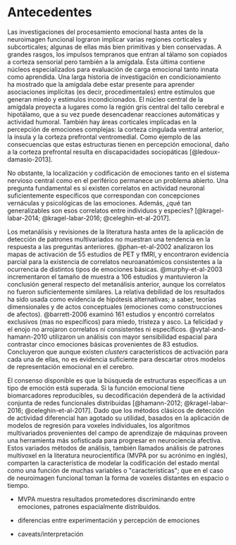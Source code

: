 # Antecedentes

Las investigaciones del procesamiento emocional hasta antes de la
neuroimagen funcional lograron implicar varias regiones corticales y
subcorticales; algunas de ellas más bien primitivas y bien
conservadas. A grandes rasgos, los impulsos tempranos que entran al
tálamo son copiados a corteza sensorial pero también a la
amígdala. Ésta última contiene núcleos especializados para evaluación
de carga emocional tanto innata como aprendida. Una larga historia de
investigación en condicionamiento ha mostrado que la amígdala debe
estar presente para aprender asociaciones implícitas (es decir,
procedimentales) entre estímulos que generan miedo y estímulos
incondicionados. El núcleo central de la amígdala proyecta a lugares
como la región gris central del tallo cerebral e hipotálamo, que a su
vez puede desencadenar reacciones automáticas y actividad
humoral. También hay áreas corticales implicadas en la percepción de
emociones complejas: la corteza cingulada ventral anterior, la ínsula
y la corteza prefrontal ventromedial. Como ejemplo de las
consecuencias que estas estructuras tienen en percepción emocional,
daño a la corteza prefrontal resulta en discapacidades sociopáticas
[@ledoux-damasio-2013].

No obstante, la localización y codificación de emociones tanto en el
sistema nervioso central como en el periférico permanece un problema
abierto. Una pregunta fundamental es si existen correlatos en
actividad neuronal suficientemente específicos que correspondan con
concepciones vernáculas y psicológicas de las emociones. Además, ¿qué
tan generalizables son esos correlatos entre individuos y especies?
[@kragel-labar-2014; @kragel-labar-2016; @celeghin-et-al-2017].

Los metanálisis y revisiones de la literatura hasta antes de la
aplicación de detección de patrones multivariados no muestran una
tendencia en la respuesta a las preguntas anteriores. @phan-et-al-2002
analizaron los mapas de activación de 55 estudios de PET y fMRI, y
encontraron evidencia parcial para la existencia de correlatos
neuroanatómicos consistentes a la ocurrencia de distintos tipos de
emociones básicas. @murphy-et-al-2003 incrementaron el tamaño de
muestra a 106 estudios y mantuvieron la conclusión general respecto
del metanálisis anterior, aunque los correlatos no fueron
suficientemente similares. La relativa debilidad de los resultados ha
sido usada como evidencia de hipótesis alternativas; a saber, teorías
dimensionales y de actos conceptuales (emociones como construcciones
de afectos). @barrett-2006 examinó 161 estudios y encontró correlatos
exclusivos (mas no específicos) para miedo, tristeza y asco. La
felicidad y el enojo no arrojaron correlatos ni consistentes ni
específicos. @vytal-and-hamann-2010 utilizaron un análisis con mayor
sensibilidad espacial para contrastar cinco emociones básicas
provenientes de 83 estudios. Concluyeron que aunque existen _clusters_
característicos de activación para cada una de ellas, no es evidencia
suficiente para descartar otros modelos de representación emocional en
el cerebro.

[^PET]: Tomografía por emisión de positrones

El consenso disponible es que la búsqueda de estructuras específicas a
un tipo de emoción está superada. Si la función emocional tiene
biomarcadores reproducibles, su decodificación dependerá de la
actividad conjunta de redes funcionales distribuidas [@hamann-2012;
@kragel-labar-2016; @celeghin-et-al-2017]. Dado que los métodos
clásicos de detección de actividad diferencial han agotado su
utilidad, basados en la aplicación de modelos de regresión para
voxeles individuales, los algoritmos multivariados provenientes del
campo de aprendizaje de máquinas proveen una herramienta más
sofisticada para progresar en neurociencia afectiva. Estos variados
métodos de análisis, también llamados análisis de patrones multivoxel
en la literatura neurocientífica (MVPA por su acrónimo en inglés),
comparten la característica de modelar la codificación del estado
mental como una función de muchas variables o "características"; que
en el caso de neuroimagen funcional toman la forma de voxeles
distantes en espacio o tiempo.

- MVPA muestra resultados prometedores discriminando entre emociones,
  patrones espacialmente distribuidos.

- diferencias entre experimentación y percepción de emociones
- caveats/interpretación

<!-- Descubrimientos en pacientes con daño cerebral, estudios de -->
<!-- imagenología y de estimulación han establecido la segregación de dos -->
<!-- sistemas distintos de atención visual en humanos; que abarcan, -->
<!-- respectivamente, sitios dorsales y ventrales en lóbulos frontales y -->
<!-- parietales [@vossel-et-al-2014; @umarova-et-al-2009].[^what-vs-where] -->
<!-- La primera es responsable por una forma de atención dirigida por -->
<!-- objetivos (_top-down_), mientras que la segunda reacciona a estímulos -->
<!-- inesperados (_bottom-up_). Además se ha sugerido que sirven como -->
<!-- mecanismos atencionales genéricos independientemente de la modalidad -->
<!-- sensorial [@macaluso-2010], e incluso estando carente información de -->
<!-- carácter conceptual o integrativo (por ejemplo, durante una tarea de -->
<!-- selección basada en características) [@vandenberghe-gillebert-2009]. -->

<!-- [^what-vs-where]: No deben confundirse con las también dorsal y -->
<!-- ventral vías del "dónde" y del "qué" en percepción visual. Aunque -->
<!-- podría existir traslape con las redes de atención en la unión -->
<!-- temporoparietal y el surco intraparietal. -->

<!-- La indagación en la conectividad funcional, causal y estructural de -->
<!-- las redes dorsal y ventral ha comenzado a echar luz sobre sus -->
<!-- componentes, y — en menor grado — sus especializaciones. La red dorsal -->
<!-- comprende cuando menos los campos oculares frontales (FEF en inglés) y -->
<!-- surco intraparietal (IPS); ambos de los cuales se piensa muestran -->
<!-- tractos de asociación con las áreas perceptuales del lóbulo occipital, -->
<!-- de organización contralateral retinotópica; así como fibras de comisura -->
<!-- para conectar hemirredes homólogas. Es posible que la red dorsal esté -->
<!-- computando mapas de prominencia planificada, como es sugerido por la -->
<!-- presencia de incluso más campos receptivos retinotópicamente -->
<!-- organizados en FEF e IPS. Estos mapas de "saliencia" serían consumidos -->
<!-- por FEF para solicitar toda clase de movimientos oculares -->
<!-- [@jerde-et-al-2012]. -->

<!-- El funcionamiento interno de la red ventral frontoparietal está menos -->
<!-- dilucidado, pero se ha asociado fiablemente al filtro de eventos -->
<!-- exógenos (o sea, irrelevantes a la tarea); presumiblemente permitiendo -->
<!-- que estímulos inesperados y potencialmente peligrosos se sobrepongan a -->
<!-- la concentración del sujeto y pasen al foco de atención. La activación -->
<!-- ocurre en las zonas denominadas unión temporoparietal (TPJ) y la -->
<!-- corteza ventral frontal (VFC). Existen problemas determinando si la -->
<!-- red ventral está lateralizada hacia el hemisferio derecho, y no hay -->
<!-- algún estandar citoarquitectónico (o de otro tipo) que delimite estas -->
<!-- áreas [@vossel-et-al-2014]. -->

<!-- TPJ ha sido postulada como un punto de interacción entre sistemas -->
<!-- [@corbetta-et-al-2008; @fox-et-al-2006]. La actividad intrínseca del -->
<!-- giro frontal medio (MFG) posterior derecho está correlacionada con -->
<!-- ambas redes; convirtiéndola en otro _hub_ candidato. De los tres -->
<!-- principales fascículos longitudinales superiores (SFL I, II y III) que -->
<!-- proveen conexiones anatómicas asociativas para estas redes, se sabe -->
<!-- que el de en medio (SFL II) conecta a FEF y TPJ -->
<!-- [@de-schotten-et-all-2011]. -->

<!-- ## A favor y en contra de la percepción emocional automática -->

<!-- El paradigma de _priming_ afectivo [@klauer-musch-2003] tiene efectos -->
<!-- mejorando tiempos de reacción y exactitud en la identificación de -->
<!-- emociones idénticas consecutivas, lo cual refleja cierta versatilidad -->
<!-- en el proceso que desemboca en el reconocimiento afectivo -->
<!-- [@de-houwer-2009]. Varias líneas de evidencia ayudan a extrapolar este -->
<!-- hecho hacia la noción de que la percepción afectiva puede someterse a -->
<!-- un modo automático/preatencional: -->

<!-- - Debido a que el priming afectivo sólo ocurre bajo tiempos cortos de -->
<!--   asincronía de puesta de estímulo (_SOA_[^soa] en inglés) (300 ms o -->
<!--   menos), se conjetura que el procesamiento del estimulo primal debe -->
<!--   ocurrir antes de que dé lugar el despliegue de atención y -->
<!--   estrategias de respuesta [@moors-de-houwer-2006; -->
<!--   @hermans-et-al-2001]. -->

<!-- [^soa]: El lapso de tiempo entre estímulo primal y la presentación del -->
<!--     segundo. -->

<!-- - El efecto se observa incluso cuando el primal se presenta en niveles -->
<!--   subumbrales, irreconocibles [@draine-greenwald-1998] y fuera del -->
<!--   foco de atención visual [@calvo-nummenmaa-2007]. -->

<!-- - Según algunos reportes, la carga cognitiva (producida por la -->
<!--   presentación simultánea de tareas irrelevantes) no impacta en el -->
<!--   _priming_ [@hermans-et-al-2000]. No obstante esto está en pugna. -->

<!-- Un refinamiento posterior propone que no todas las emociones fueron -->
<!-- hechas igualmente ventajosas de reconocer. Si la selección natural -->
<!-- produjo circuitería neuronal complementaria de alta prioridad para el -->
<!-- procesamiento de expresiones faciales (o un precursor epigenético), -->
<!-- uno puede naturalmente preguntar si este automatismo también -->
<!-- seleccionó algunas emociones más que otras; con base en su ventaja de -->
<!-- supervivencia. En efecto, un cúmulo de investigaciones han encontrado -->
<!-- que el efecto de _priming_, así como otros, están sesgados hacia -->
<!-- emociones aversivas o peyorativas en contraposición a las -->
<!-- satisfactorias o neutras [@fox-et-al-2002; @vuilleumier-2001; -->
<!-- @ishai-et-al-2004; @vuilleumier-2005; @susa-et-al-2012]. -->

<!-- En oposición a la visión anterior, @pessoa-et-al-2002 interpretaron el -->
<!-- incremento en actividad en estructuras corticales y basales ligadas al -->
<!-- reconocimiento facial y emocional (giro fusiforme, amígdala, etc.) -->
<!-- durante atención explícita a rostros (en contraste con detalles no -->
<!-- expresivos inscritos en las caras) como evidencia de que el -->
<!-- procesamiento facial es contingente a la atención. Esta veta de -->
<!-- estudios en procesamiento de emociones faciales posee simpatizantes -->
<!-- recientes [véase @ochsner-gross-2005; @eimer-et-al-2003 por -->
<!-- ejemplo]. De los estudios con EEG[^eeg] que tratan de correlacionar -->
<!-- supuestos índices por PREs[^erp] de atención visual con diversos modos -->
<!-- de percepción emocional se han obtenido resultados dispares (ver -->
<!-- revisión y resultados negativos de @galfano-et-all-2011 concernientes -->
<!-- a la hipótesis de sesgo dependiente a la emoción, según se infiere de -->
<!-- los segundos componentes negativos de señales de electrodos -->
<!-- posteriores contralaterales durante una tarea de pista por mirada -->
<!-- (_gaze cuing_)). -->

<!-- [^eeg]: Electroencefalografía. -->
<!-- [^erp]: Potencial relacionado con eventos. A veces usado -->
<!--     intercambiablemente con "potencial evocado". -->

<!-- Resultados contradictorios producto de experimentos metodológicamente -->
<!-- sólidos demandan una reformulación teórica capaz de cobijar todos los -->
<!-- hechos. Las investigaciones en torno al conflicto suelen invocar -->
<!-- alguna forma de interacción o modulación entre sistemas para poder -->
<!-- explicar los datos [@okon-et-al-2007; @palermo-rhodes-2007]. Basados -->
<!-- en tiempos de reacción y variabilidad en la dificultad de la tarea, -->
<!-- Sassi y colegas propusieron que a pesar de que la percepción emocional -->
<!-- puede volverse automática, los recursos sobrantes podrían seguir -->
<!-- siendo usados en paralelo para el mismo propósito si los distractores -->
<!-- no fueran suficientes [@sassi-et-al-2014]. -->
